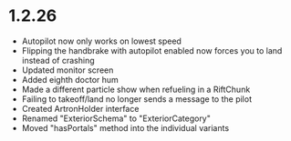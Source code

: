 # 1.2.26
- Autopilot now only works on lowest speed
- Flipping the handbrake with autopilot enabled now forces you to land instead of crashing
- Updated monitor screen
- Added eighth doctor hum
- Made a different particle show when refueling in a RiftChunk
- Failing to takeoff/land no longer sends a message to the pilot
- Created ArtronHolder interface
- Renamed "ExteriorSchema" to "ExteriorCategory"
- Moved "hasPortals" method into the individual variants
